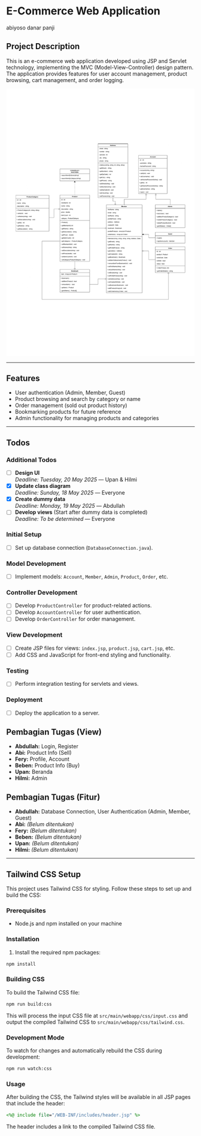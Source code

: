 # E-Commerce Web Application
abiyoso danar panji
## Project Description
This is an e-commerce web application developed using JSP and Servlet technology, implementing the MVC (Model-View-Controller) design pattern. The application provides features for user account management, product browsing, cart management, and order logging. 

![KosMarket E-Commerce Application Screenshot](assets/class-d.jpg)

---

## Features
- User authentication (Admin, Member, Guest)
- Product browsing and search by category or name
- Order management (sold out product history)
- Bookmarking products for future reference
- Admin functionality for managing products and categories

---

## Todos
### Additional Todos

- [ ] **Design UI**  
    _Deadline: Tuesday, 20 May 2025_ — Upan & Hilmi
- [X] **Update class diagram**  
    _Deadline: Sunday, 18 May 2025_ — Everyone
- [X] **Create dummy data**  
    _Deadline: Monday, 19 May 2025_ — Abdullah
- [ ] **Develop views** (Start after dummy data is completed)  
    _Deadline: To be determined_ — Everyone

### Initial Setup
- [ ] Set up database connection (`DatabaseConnection.java`).

### Model Development
- [ ] Implement models: `Account`, `Member`, `Admin`, `Product`, `Order`, etc.

### Controller Development
- [ ] Develop `ProductController` for product-related actions.
- [ ] Develop `AccountController` for user authentication.
- [ ] Develop `OrderController` for order management.

### View Development
- [ ] Create JSP files for views: `index.jsp`, `product.jsp`, `cart.jsp`, etc.
- [ ] Add CSS and JavaScript for front-end styling and functionality.

### Testing
- [ ] Perform integration testing for servlets and views.

### Deployment
- [ ] Deploy the application to a server.


## Pembagian Tugas (View)

- **Abdullah:** Login, Register
- **Abi:** Product Info (Sell)
- **Fery:** Profile, Account
- **Beben:** Product Info (Buy)
- **Upan:** Beranda
- **Hilmi:** Admin

## Pembagian Tugas (Fitur)

- **Abdullah:** Database Connection, User Authentication (Admin, Member, Guest)
- **Abi:** _(Belum ditentukan)_
- **Fery:** _(Belum ditentukan)_
- **Beben:** _(Belum ditentukan)_
- **Upan:** _(Belum ditentukan)_
- **Hilmi:** _(Belum ditentukan)_
---

## Tailwind CSS Setup

This project uses Tailwind CSS for styling. Follow these steps to set up and build the CSS:

### Prerequisites

- Node.js and npm installed on your machine

### Installation

1. Install the required npm packages:

```bash
npm install
```

### Building CSS

To build the Tailwind CSS file:

```bash
npm run build:css
```

This will process the input CSS file at `src/main/webapp/css/input.css` and output the compiled Tailwind CSS to `src/main/webapp/css/tailwind.css`.

### Development Mode

To watch for changes and automatically rebuild the CSS during development:

```bash
npm run watch:css
```

### Usage

After building the CSS, the Tailwind styles will be available in all JSP pages that include the header:

```jsp
<%@ include file="/WEB-INF/includes/header.jsp" %>
```

The header includes a link to the compiled Tailwind CSS file.
